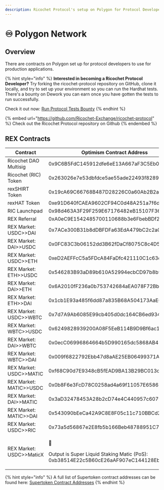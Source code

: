 ```yaml
---
description: Ricochet Protocol's setup on Polygon for Protocol Developers
---
```


# ♾ Polygon Network

## Overview

There are contracts on Polygon set up for protocol developers to use for production applications.&#x20;

{% hint style="info" %}
**Interested in becoming a Ricochet Protocol Developer?** Try forking the ricochet-protocol repository on GitHub, clone it locally, and try to set up your environment so you can run the Hardhat tests. There's a bounty on Dework you can earn once you have gotten the tests to run successfully.&#x20;

Check it out now: [Run Protocol Tests Bounty](https://app.dework.xyz/ricochet-exchange-da/onboarding-78105?taskId=1599166b-2ad6-491f-9c50-3b665630123d)
{% endhint %}

{% embed url="https://github.com/Ricochet-Exchange/ricochet-protocol" %}
Check out the Ricochet Protocol repository on Github
{% endembed %}

## REX Contracts

| Contract                 | Optimism Contract Address                                                                                                                                                         |
| ------------------------ | --------------------------------------------------------------------------------------------------------------------------------------------------------------------------------- |
| Ricochet DAO Multisig    | 0x9C6B5FdC145912dfe6eE13A667aF3C5Eb07CbB89                                                                                                                                        |
| Ricochet (RIC) Token     | 0x263026e7e53dbfdce5ae55ade22493f828922965                                                                                                                                        |
| rexSHIRT Token           | 0x19cA69C66768B487D28226C0a60Ab2B2aa8E5c5C                                                                                                                                        |
| rexHAT Token             | 0xe91D640fCAEA9602CF94C0d48A251a7f6d946953                                                                                                                                        |
| RIC Launchpad            | 0x98d463A3F29F259E67176482eB15107F364c7E18                                                                                                                                        |
| REX Referral             | 0xA0eC9E1542485700110688b3e6FbebBDf23cd901                                                                                                                                        |
| REX Market: USDC>>DAI    | 0x7ACe300B31b8dDBFDFa63EdA479bC2c2a01E9356                                                                                                                                        |
| REX Market: DAI>>USDC    | 0x0FC83C3b06152dd3B62fDaCf8075C8c4D5FbdFb3                                                                                                                                        |
| REX Market: USDC>>ETH    | 0xeD2AEFFcC5a5FDcA84FaDfc421110C1c63d0971F                                                                                                                                        |
| REX Market: ETH>>USDC    | 0x546283B93aD89b610A52994ecbCD97b8b98aDa1f                                                                                                                                        |
| REX Market: DAI>>ETH     | 0x6A2010fF236a0b753742684aEA078F72Bb04058E                                                                                                                                        |
| REX Market: ETH>>DAI     | 0x1cb1E93a485f6dd87a835B68A504173AaEC9Ab52                                                                                                                                        |
| REX Market: USDC>>WBTC   | 0x7d7A9Ab6085E99cb405d0dc164CB6ed9347908F3                                                                                                                                        |
| REX Market: WBTC>>USDC   | 0x6249828939200A08F5EeB114B9D9Bf6ac10061CC                                                                                                                                        |
| REX Market: DAI>>WBTC    | 0x0ecC06996864664b5D990165dc5868AB4101305d                                                                                                                                        |
| REX Market: WBTC>>DAI    | 0x009f6822792Ebb47d8aAE25EB06499371Ab8096c                                                                                                                                        |
| REX Market: USDC>>MATIC  | 0xf68C90d7E9348cB5fEAD9BA13B29BC013dA1EE96                                                                                                                                        |
| REX Market: MATIC>>USDC  | 0x0b8F6e3FcD78C0258ad4a69f11057E6586576d34                                                                                                                                        |
| REX Market: DAI>>MATIC   | 0x3aD32478453A28b2cD74e4C440957c6079274D8c                                                                                                                                        |
| REX Market: MATIC>>DAI   | 0x543090bEeCa42A9C8E8F05c11c710BBCd22f2Cfd                                                                                                                                        |
| REX Market: USDC>>RIC    | 0x73a5d56867e2E8fb5b166Beb48788951C7665b61                                                                                                                                        |
| REX Market: USDC>>MaticX | <p><span data-gb-custom-inline data-tag="emoji" data-code="1f6a7">🚧</span><br></p><p>Output is Super Liquid Staking Matic (PoS): 0xb38514E22c5B60cE26aAF907eC144128EbF7a2DF </p> |

{% hint style="info" %}
A full list of Supertoken contract addresses can be found here: [Supertoken Contract Addresses](https://docs.superfluid.finance/superfluid/developers/networks#test-networks)
{% endhint %}
